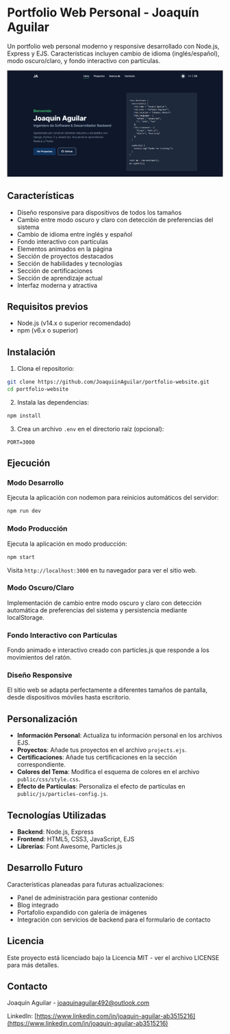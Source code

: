 # Portfolio Web Personal - Joaquín Aguilar

Un portfolio web personal moderno y responsive desarrollado con Node.js, Express y EJS. Características incluyen cambio de idioma (inglés/español), modo oscuro/claro, y fondo interactivo con partículas.

![Portfolio Web Preview](portfolio-website/public/images/portfolio-preview.png)

## Características

- Diseño responsive para dispositivos de todos los tamaños
- Cambio entre modo oscuro y claro con detección de preferencias del sistema
- Cambio de idioma entre inglés y español
- Fondo interactivo con partículas
- Elementos animados en la página
- Sección de proyectos destacados
- Sección de habilidades y tecnologías
- Sección de certificaciones
- Sección de aprendizaje actual
- Interfaz moderna y atractiva

## Requisitos previos

- Node.js (v14.x o superior recomendado)
- npm (v6.x o superior)

## Instalación

1. Clona el repositorio:
```bash
git clone https://github.com/JoaquiinAguilar/portfolio-website.git
cd portfolio-website
```

2. Instala las dependencias:
```bash
npm install
```

3. Crea un archivo `.env` en el directorio raíz (opcional):
```
PORT=3000
```

## Ejecución

### Modo Desarrollo

Ejecuta la aplicación con nodemon para reinicios automáticos del servidor:

```bash
npm run dev
```

### Modo Producción

Ejecuta la aplicación en modo producción:

```bash
npm start
```

Visita `http://localhost:3000` en tu navegador para ver el sitio web.

### Modo Oscuro/Claro

Implementación de cambio entre modo oscuro y claro con detección automática de preferencias del sistema y persistencia mediante localStorage.

### Fondo Interactivo con Partículas

Fondo animado e interactivo creado con particles.js que responde a los movimientos del ratón.

### Diseño Responsive

El sitio web se adapta perfectamente a diferentes tamaños de pantalla, desde dispositivos móviles hasta escritorio.

## Personalización

- **Información Personal**: Actualiza tu información personal en los archivos EJS.
- **Proyectos**: Añade tus proyectos en el archivo `projects.ejs`.
- **Certificaciones**: Añade tus certificaciones en la sección correspondiente.
- **Colores del Tema**: Modifica el esquema de colores en el archivo `public/css/style.css`.
- **Efecto de Partículas**: Personaliza el efecto de partículas en `public/js/particles-config.js`.

## Tecnologías Utilizadas

- **Backend**: Node.js, Express
- **Frontend**: HTML5, CSS3, JavaScript, EJS
- **Librerías**: Font Awesome, Particles.js

## Desarrollo Futuro

Características planeadas para futuras actualizaciones:

- Panel de administración para gestionar contenido
- Blog integrado
- Portafolio expandido con galería de imágenes
- Integración con servicios de backend para el formulario de contacto

## Licencia

Este proyecto está licenciado bajo la Licencia MIT - ver el archivo LICENSE para más detalles.

## Contacto

Joaquín Aguilar - [joaquinaguilar492@outlook.com](mailto:joaquinaguilar492@outlook.com)

LinkedIn: [https://www.linkedin.com/in/joaquin-aguilar-ab3515216](https://www.linkedin.com/in/joaquin-aguilar-ab3515216)
